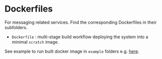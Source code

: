 # Dockerfiles

For messaging related services. Find the corresponding Dockerfiles in their subfolders.

- `Dockerfile` : multi-stage build workflow deploying the system into a minimal `scratch` image.

See example to run built docker image in `example` folders e.g. [here](messaging-service/example).